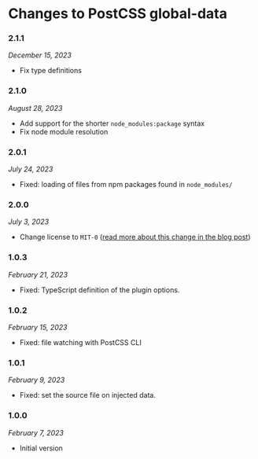 # Changes to PostCSS global-data

### 2.1.1

_December 15, 2023_

- Fix type definitions

### 2.1.0

_August 28, 2023_

- Add support for the shorter `node_modules:package` syntax
- Fix node module resolution

### 2.0.1

_July 24, 2023_

- Fixed: loading of files from npm packages found in `node_modules/`

### 2.0.0

_July 3, 2023_

- Change license to `MIT-0` ([read more about this change in the blog post](https://preset-env.cssdb.org/blog/license-change/))

### 1.0.3

_February 21, 2023_

- Fixed: TypeScript definition of the plugin options.

### 1.0.2

_February 15, 2023_

- Fixed: file watching with PostCSS CLI

### 1.0.1

_February 9, 2023_

- Fixed: set the source file on injected data.

### 1.0.0

_February 7, 2023_

- Initial version
